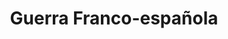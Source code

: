 ﻿---
title: "Guerra Franco-española"
permalink: periodes_767.html
layout: periode
dataInici: 1635-05-19
dataFi: 1659-11-07
sidebar: periodes
pares:
  - id: 306
    title: "Edad Moderna"
    dataInici: "(1453)"
    dataFi: "(1775)"

fills:
  - id: 768
    title: "Fronde"
    dataInici: "(1648)"
    dataFi: "(1659)"

  - id: 772
    title: "Batalla de las Dunas"
    dataInici: "(1658-06-14)"

jocsPrincipals:
jocsEscenaris:
jocsEpoca:
jocsEpocaEscenaris:
---
